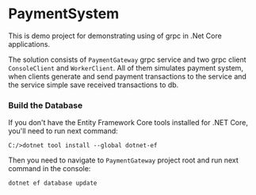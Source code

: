 # PaymentSystem

This is demo project for demonstrating using of grpc in .Net Core applications.

The solution consists of `PaymentGateway` grpc service and two grpc client `ConsoleClient` and `WorkerClient`. All of them simulates payment system, when clients generate and send payment transactions to the service and the service simple save received transactions to db.

### Build the Database

If you don't have the Entity Framework Core tools installed for .NET Core, you'll need to run next command:

    C:/>dotnet tool install --global dotnet-ef
  
Then you need to navigate to `PaymentGateway` project root and run next command in the console:

    dotnet ef database update
  




